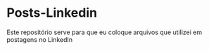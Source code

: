 # Posts-Linkedin
Este repositório serve para que eu coloque arquivos que utilizei em postagens no LinkedIn
